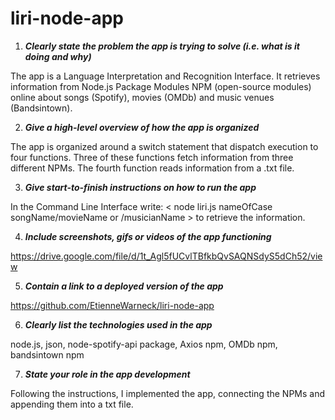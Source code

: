 # liri-node-app

1. **_Clearly state the problem the app is trying to solve (i.e. what is it doing and why)_**

 The app is a Language Interpretation and Recognition Interface.
 It retrieves information from Node.js Package Modules NPM (open-source modules) online about 
 songs (Spotify), movies (OMDb) and music venues (Bandsintown).
 
2. **_Give a high-level overview of how the app is organized_**

The app is organized around a switch statement that dispatch execution to four functions.
Three of these functions fetch information from three different NPMs.
The fourth function reads information from a .txt file.

3. **_Give start-to-finish instructions on how to run the app_**

In the Command Line Interface write: < node liri.js nameOfCase songName/movieName or /musicianName > to retrieve the information.

4. **_Include screenshots, gifs or videos of the app functioning_**

https://drive.google.com/file/d/1t_Agl5fUCvlTBfkbQvSAQNSdyS5dCh52/view

5. **_Contain a link to a deployed version of the app_**

https://github.com/EtienneWarneck/liri-node-app

6. **_Clearly list the technologies used in the app_**

node.js, json, node-spotify-api package, Axios npm, OMDb npm, bandsintown npm


7. **_State your role in the app development_**

Following the instructions, I implemented the app, connecting the NPMs and appending them into a txt file.

